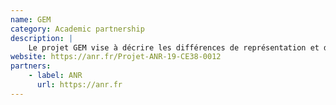 ```yaml
---
name: GEM
category: Academic partnership
description: |
    Le projet GEM vise à décrire les différences de représentation et de traitement existant entre les femmes et les hommes dans les médias, en se fondant sur l’analyse automatique de gros volumes de données en langue française contenus dans les collections de l’INA et de Deezer : TV, radio, presse écrite et collections musicales.
website: https://anr.fr/Projet-ANR-19-CE38-0012
partners:
    - label: ANR
      url: https://anr.fr
---
```


